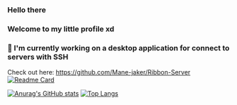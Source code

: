 ### Hello there
### Welcome to my little profile xd

### 🔭 I'm currently working on a desktop application for connect to servers with SSH
Check out here: https://github.com/Mane-jaker/Ribbon-Server
[![Readme Card](https://github-readme-stats.vercel.app/api/pin/?username=Mane-jaker&repo=Ribbon-server)](https://github.com/anuraghazra/github-readme-stats)


[![Anurag's GitHub stats](https://github-readme-stats.vercel.app/api?username=srsalchicha&theme=aura&show_icons=true)](https://github.com/anuraghazra/github-readme-stats) [![Top Langs](https://github-readme-stats.vercel.app/api/top-langs/?username=srsalchicha)](https://github.com/anuraghazra/github-readme-stats)






<!--
**SrSalchicha/SrSalchicha** is a ✨ _special_ ✨ repository because its `README.md` (this file) appears on your GitHub profile.

Here are some ideas to get you started:

- 🔭 I’m currently working on ...
- 🌱 I’m currently learning ...
- 👯 I’m looking to collaborate on ...
- 🤔 I’m looking for help with ...
- 💬 Ask me about ...
- 📫 How to reach me: ...
- 😄 Pronouns: ...
- ⚡ Fun fact: ...
-->
